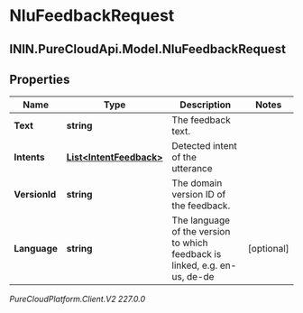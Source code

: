 # NluFeedbackRequest

## ININ.PureCloudApi.Model.NluFeedbackRequest

## Properties

|Name | Type | Description | Notes|
|------------ | ------------- | ------------- | -------------|
| **Text** | **string** | The feedback text. | |
| **Intents** | [**List&lt;IntentFeedback&gt;**](IntentFeedback) | Detected intent of the utterance | |
| **VersionId** | **string** | The domain version ID of the feedback. | |
| **Language** | **string** | The language of the version to which feedback is linked, e.g. en-us, de-de | [optional] |



_PureCloudPlatform.Client.V2 227.0.0_
